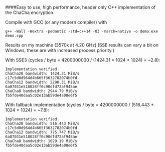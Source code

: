 ####Easy to use, high performance, header only C++ implementation of the ChaCha encryption.

Compile with GCC (or any modern compiler) with
```
g++ -Wall -Wextra -pedantic -std=c++14 -O3 -march=native -o demo.exe demo.cpp
```

Results on my machine (3570k at 4.20 GHz) (SSE results can vary a bit on Windows, these are with increased process priority.)

With SSE3 (cycles / byte = 4200000000 / (1424.31 * 1024 * 1024) = ~2.8):
```
Implementation verified.
ChaCha20 bandwidth: 1424.31 MiB/s               c17c5d0d964d4b665f3632782074b0fd
ChaCha12 bandwidth: 2290.31 MiB/s               6a07031e518028ff0c90dfd72af948ae
ChaCha8 bandwidth: 2944.79 MiB/s                fb5fde40daa5c02e13ab59de4a00e6f5
```

With fallback implementation (cycles / byte = 4200000000 / (516.443 * 1024 * 1024) = ~7.8):
```
Implementation verified.
ChaCha20 bandwidth: 516.443 MiB/s               c17c5d0d964d4b665f3632782074b0fd
ChaCha12 bandwidth: 775.747 MiB/s               6a07031e518028ff0c90dfd72af948ae
ChaCha8 bandwidth: 1029.19 MiB/s                fb5fde40daa5c02e13ab59de4a00e6f5
```
